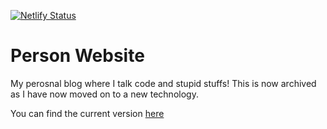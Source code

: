 [![Netlify Status](https://api.netlify.com/api/v1/badges/f6d63875-328f-426b-9d57-b1dd245f7d91/deploy-status)](https://app.netlify.com/sites/peoray-blog/deploys)

# Person Website

My perosnal blog where I talk code and stupid stuffs! This is now archived as I have now moved on to a new technology. 

You can find the current version [here](github.com/peoray/peoray.dev/)
